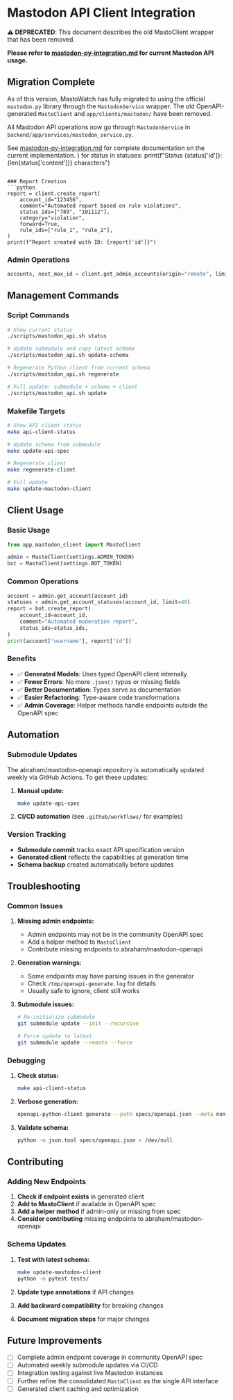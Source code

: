 # Mastodon API Client Integration

**⚠️ DEPRECATED**: This document describes the old MastoClient wrapper that has been removed.

**Please refer to [mastodon-py-integration.md](mastodon-py-integration.md) for current Mastodon API usage.**

## Migration Complete

As of this version, MastoWatch has fully migrated to using the official `mastodon.py` library through the `MastodonService` wrapper. The old OpenAPI-generated `MastoClient` and `app/clients/mastodon/` have been removed.

All Mastodon API operations now go through `MastodonService` in `backend/app/services/mastodon_service.py`.

See [mastodon-py-integration.md](mastodon-py-integration.md) for complete documentation on the current implementation.
)
for status in statuses:
    print(f"Status {status['id']}: {len(status['content'])} characters")
```

### Report Creation
```python
report = client.create_report(
    account_id="123456",
    comment="Automated report based on rule violations",
    status_ids=["789", "101112"],
    category="violation",
    forward=True,
    rule_ids=["rule_1", "rule_2"],
)
print(f"Report created with ID: {report['id']}")
```

### Admin Operations
```python
accounts, next_max_id = client.get_admin_accounts(origin="remote", limit=100)
```

## Management Commands

### Script Commands
```bash
# Show current status
./scripts/mastodon_api.sh status

# Update submodule and copy latest schema
./scripts/mastodon_api.sh update-schema

# Regenerate Python client from current schema
./scripts/mastodon_api.sh regenerate

# Full update: submodule + schema + client
./scripts/mastodon_api.sh update
```

### Makefile Targets
```bash
# Show API client status
make api-client-status

# Update schema from submodule
make update-api-spec

# Regenerate client
make regenerate-client

# Full update
make update-mastodon-client
```

## Client Usage

### Basic Usage

```python
from app.mastodon_client import MastoClient

admin = MastoClient(settings.ADMIN_TOKEN)
bot = MastoClient(settings.BOT_TOKEN)
```

### Common Operations

```python
account = admin.get_account(account_id)
statuses = admin.get_account_statuses(account_id, limit=40)
report = bot.create_report(
    account_id=account_id,
    comment="Automated moderation report",
    status_ids=status_ids,
)
print(account["username"], report["id"])
```

### Benefits

- ✅ **Generated Models**: Uses typed OpenAPI client internally
- ✅ **Fewer Errors**: No more `.json()` typos or missing fields
- ✅ **Better Documentation**: Types serve as documentation
- ✅ **Easier Refactoring**: Type-aware code transformations
- ✅ **Admin Coverage**: Helper methods handle endpoints outside the OpenAPI spec

## Automation

### Submodule Updates

The abraham/mastodon-openapi repository is automatically updated weekly via GitHub Actions. To get these updates:

1. **Manual update:**
   ```bash
   make update-api-spec
   ```

2. **CI/CD automation** (see `.github/workflows/` for examples)

### Version Tracking

- **Submodule commit** tracks exact API specification version
- **Generated client** reflects the capabilities at generation time
- **Schema backup** created automatically before updates

## Troubleshooting

### Common Issues

1. **Missing admin endpoints:**
   - Admin endpoints may not be in the community OpenAPI spec
   - Add a helper method to `MastoClient`
   - Contribute missing endpoints to abraham/mastodon-openapi

2. **Generation warnings:**
   - Some endpoints may have parsing issues in the generator
   - Check `/tmp/openapi-generate.log` for details
   - Usually safe to ignore, client still works

3. **Submodule issues:**
   ```bash
   # Re-initialize submodule
   git submodule update --init --recursive
   
   # Force update to latest
   git submodule update --remote --force
   ```

### Debugging

1. **Check status:**
   ```bash
   make api-client-status
   ```

2. **Verbose generation:**
   ```bash
   openapi-python-client generate --path specs/openapi.json --meta none --verbose
   ```

3. **Validate schema:**
   ```bash
   python -m json.tool specs/openapi.json > /dev/null
   ```

## Contributing

### Adding New Endpoints

1. **Check if endpoint exists** in generated client
2. **Add to MastoClient** if available in OpenAPI spec
3. **Add a helper method** if admin-only or missing from spec
4. **Consider contributing** missing endpoints to abraham/mastodon-openapi

### Schema Updates

1. **Test with latest schema:**
   ```bash
   make update-mastodon-client
   python -m pytest tests/
   ```

2. **Update type annotations** if API changes
3. **Add backward compatibility** for breaking changes
4. **Document migration steps** for major changes

## Future Improvements

- [ ] Complete admin endpoint coverage in community OpenAPI spec
- [ ] Automated weekly submodule updates via CI/CD
- [ ] Integration testing against live Mastodon instances
- [ ] Further refine the consolidated `MastoClient` as the single API interface
- [ ] Generated client caching and optimization
